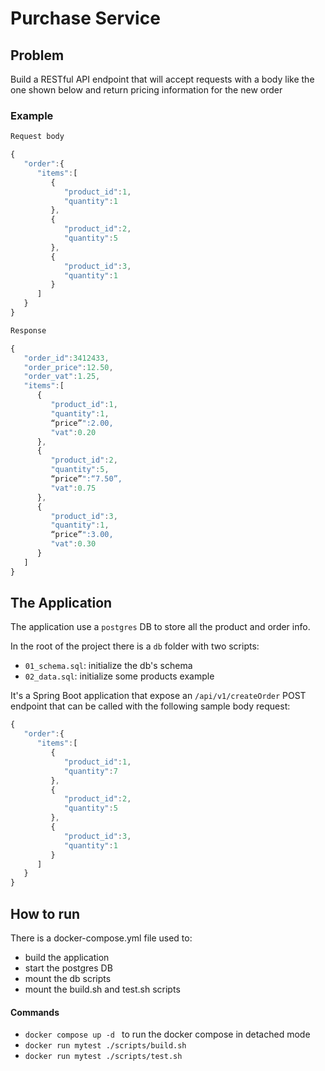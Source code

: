 # Purchase Service

## Problem

Build a RESTful API endpoint that will accept requests with a body like the one shown below
and return pricing information for the new order

### Example

```javascript
Request body

{
   "order":{
      "items":[
         {
            "product_id":1,
            "quantity":1
         },
         {
            "product_id":2,
            "quantity":5
         },
         {
            "product_id":3,
            "quantity":1
         }
      ]
   }
}

Response

{
   "order_id":3412433,
   "order_price":12.50,
   "order_vat":1.25,
   "items":[
      {
         "product_id":1,
         "quantity":1,
         “price”":2.00,
         "vat":0.20
      },
      {
         "product_id":2,
         "quantity":5,
         “price”":“7.50”,
         "vat":0.75
      },
      {
         "product_id":3,
         "quantity":1,
         “price”":3.00,
         "vat":0.30
      }
   ]
}
```

## The Application

The application use a `postgres` DB to store all the product and order info.

In the root of the project there is a `db` folder with two scripts:

- `01_schema.sql`: initialize the db's schema
- `02_data.sql`: initialize some products example

It's a Spring Boot application that expose an `/api/v1/createOrder` POST endpoint that can be called with
the following sample body request:

```javascript
{
   "order":{
      "items":[
         {
            "product_id":1,
            "quantity":7
         },
         {
            "product_id":2,
            "quantity":5
         },
         {
            "product_id":3,
            "quantity":1
         }
      ]
   }
}
```

## How to run

There is a docker-compose.yml file used to:

- build the application
- start the postgres DB
- mount the db scripts
- mount the build.sh and test.sh scripts

#### Commands

- `docker compose up -d ` to run the docker compose in detached mode
- `docker run mytest ./scripts/build.sh`
- `docker run mytest ./scripts/test.sh`